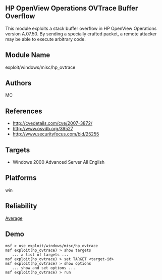 ## HP OpenView Operations OVTrace Buffer Overflow

This module exploits a stack buffer overflow in HP OpenView 
Operations version A.07.50. By sending a specially crafted 
packet, a remote attacker may be able to execute arbitrary 
code.


## Module Name
exploit/windows/misc/hp_ovtrace

## Authors
MC


## References
* http://cvedetails.com/cve/2007-3872/
* http://www.osvdb.org/39527
* http://www.securityfocus.com/bid/25255



## Targets
* Windows 2000 Advanced Server All English


## Platforms
win

## Reliability
[Average](https://github.com/rapid7/metasploit-framework/wiki/Exploit-Ranking)

## Demo

```
msf > use exploit/windows/misc/hp_ovtrace
msf exploit(hp_ovtrace) > show targets
   ... a list of targets ...
msf exploit(hp_ovtrace) > set TARGET <target-id>
msf exploit(hp_ovtrace) > show options
   ... show and set options ...
msf exploit(hp_ovtrace) > run
```
    
    